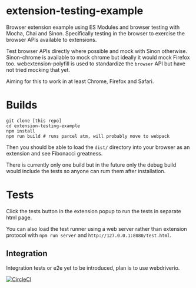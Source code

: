 
# extension-testing-example

Browser extension example using ES Modules and browser testing with Mocha, Chai
and Sinon.  Specifically testing in the browser to exercise the browser APIs
available to extensions.

Test browser APIs directly where possible and mock with Sinon otherwise.
Sinon-chrome is available to mock chrome but ideally it would mock Firefox too.
webextension-polyfill is used to standardize the `browser` API but have not
tried mocking that yet.

Aiming for this to work in at least Chrome, Firefox and Safari.

# Builds

```
git clone [this repo]
cd extension-testing-example
npm install
npm run build # runs parcel atm, will probably move to webpack
```

Then you should be able to load the `dist/` directory into your browser as an
extension and see Fibonacci greatness.

There is currently only one build but in the future only the debug build would
include the tests so anyone can rum them after installation.

# Tests

Click the tests button in the extension popup to run the tests in separate html
page.

You can also load the test runner using a web server rather than extension
protocol with `npm run server` and `http://127.0.0.1:8080/test.html`.

## Integration

Integration tests or e2e yet to be introduced, plan is to use webdriverio.

[![CircleCI](https://circleci.com/gh/mandric/extension-testing-example.svg?style=svg)](https://circleci.com/gh/mandric/extension-testing-example)
